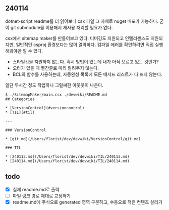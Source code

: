 ## 240114

dotnet-script readme를 더 읽어보니 csx 파일 그 자체로 nuget 배포가 가능하다. 굳이 git submodule을 이용해서 재사용 처리할 필요가 없다. 

csx에서 sitemap maker를 만들어보고 있다. 디버깅도 지원되고 인텔리센스도 지원되지만, 일반적인 csproj 환경보다는 많이 열악하다. 컴파일 에러를 확인하려면 직접 실행해봐야만 알 수 있다. 

* 스타일캅을 지원하지 않는다. 혹시 방법이 있는데 내가 아직 모르고 있는 것인가?
* 오타가 있을 때 빨간줄로 미리 알려주지 않는다. 
* BCL의 함수를 사용하는데, 자동완성 목록에 모든 메서드 리스트가 다 뜨지 않는다. 

일단 두시간 정도 작업하니 그럴싸한 아웃풋이 나온다.

```shell
$ ./SitemapMaker/main.csx ./devwiki/README.md
## Categories

* [VersionControl](#versioncontrol)
* [TIL](#til)

---

### VersionControl

* [git.md](/Users/florist/dev/devwiki/VersionControl/git.md)

### TIL

* [240113.md](/Users/florist/dev/devwiki/TIL/240113.md)
* [240114.md](/Users/florist/dev/devwiki/TIL/240114.md)

```

## todo

* [x] 실제 readme.md로 출력
* [ ] 파일 링크 경로 제대로 교정하기
* [x] readme.md에 주석으로 generated 영역 구분하고, 수동으로 적은 컨텐츠 살리기